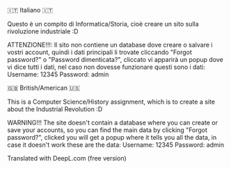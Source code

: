 🇮🇹 Italiano 🇮🇹

Questo è un compito di Informatica/Storia, cioè creare un sito sulla rivoluzione industriale :D

ATTENZIONE!!!: Il sito non contiene un database dove creare o salvare i vostri account, quindi i dati principali li trovate cliccando "Forgot password?" o "Password dimenticata?", cliccato vi apparirà un popup dove vi dice tutti i dati, nel caso non dovesse funzionare questi sono i dati:
Username: 12345
Password: admin

🇬🇧 British/American 🇺🇸

This is a Computer Science/History assignment, which is to create a site about the Industrial Revolution :D

WARNING!!! The site doesn't contain a database where you can create or save your accounts, so you can find the main data by clicking "Forgot password?", clicked you will get a popup where it tells you all the data, in case it doesn't work these are the data:
Username: 12345
Password: admin

Translated with DeepL.com (free version)

